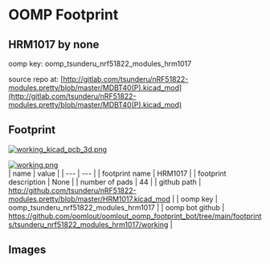 # OOMP Footprint  
## HRM1017  by none  
  
oomp key: oomp_tsunderu_nrf51822_modules_hrm1017  
  
source repo at: [http://gitlab.com/tsunderu/nRF51822-modules.pretty/blob/master/MDBT40(P).kicad_mod](http://gitlab.com/tsunderu/nRF51822-modules.pretty/blob/master/MDBT40(P).kicad_mod)  
## Footprint  
  
[![working_kicad_pcb_3d.png](working_kicad_pcb_3d_600.png)](working_kicad_pcb_3d.png)  
  
[![working.png](working_600.png)](working.png)  
| name | value | 
| --- | --- | 
| footprint name | HRM1017 | 
| footprint description | None | 
| number of pads | 44 | 
| github path | http://github.com/tsunderu/nRF51822-modules.pretty/blob/master/HRM1017.kicad_mod | 
| oomp key | oomp_tsunderu_nrf51822_modules_hrm1017 | 
| oomp bot github | https://github.com/oomlout/oomlout_oomp_footprint_bot/tree/main/footprints/tsunderu_nrf51822_modules_hrm1017/working | 
## Images  

